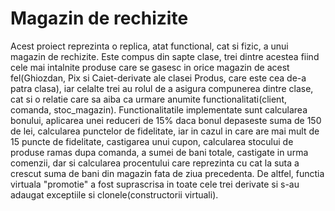 # Magazin de rechizite

Acest proiect reprezinta o replica, atat functional, cat si fizic, a unui magazin de rechizite. Este compus din sapte clase, trei dintre acestea fiind cele mai intalnite produse care se gasesc in orice magazin de acest fel(Ghiozdan, Pix si Caiet-derivate ale clasei Produs, care este cea de-a patra clasa), iar celalte trei au rolul de a asigura compunerea dintre clase, cat si o relatie care sa aiba ca urmare anumite functionalitati(client, comanda, stoc_magazin). 
Functionalitatile implementate sunt calcularea bonului, aplicarea unei reduceri de 15% daca bonul depaseste suma de 150 de lei, calcularea punctelor de fidelitate, iar in cazul in care are mai mult de 15 puncte de fidelitate, castigarea unui cupon, calcularea stocului de produse ramas dupa comanda, a sumei de bani totale, castigate in urma comenzii, dar si calcularea procentului care reprezinta cu cat la suta a crescut suma de bani din magazin fata de ziua precedenta. De altfel, functia virtuala "promotie" a fost suprascrisa in toate cele trei derivate si s-au adaugat exceptiile si clonele(constructorii virtuali).
